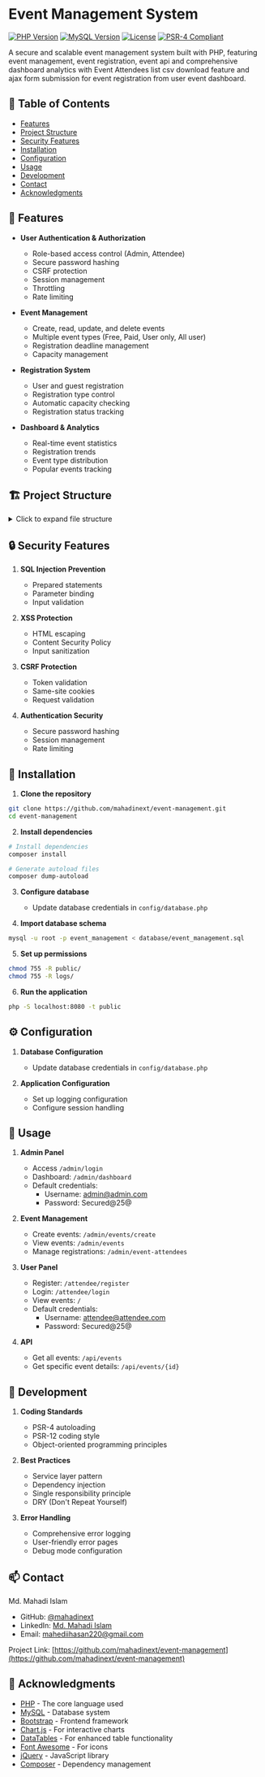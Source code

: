 # Event Management System

[![PHP Version](https://img.shields.io/badge/PHP-8.0%2B-blue.svg)](https://www.php.net)
[![MySQL Version](https://img.shields.io/badge/MySQL-5.7%2B-blue.svg)](https://www.mysql.com)
[![License](https://img.shields.io/badge/License-MIT-green.svg)](LICENSE)
[![PSR-4 Compliant](https://img.shields.io/badge/PSR-4-orange.svg)](https://www.php-fig.org/psr/psr-4/)

A secure and scalable event management system built with PHP, featuring event management, event registration, event api and comprehensive dashboard analytics
with Event Attendees list csv download feature and ajax form submission for event
registration from user event dashboard.

## 📑 Table of Contents
- [Features](#-features)
- [Project Structure](#-project-structure)
- [Security Features](#-security-features)
- [Installation](#-installation)
- [Configuration](#️-configuration)
- [Usage](#-usage)
- [Development](#-development)
- [Contact](#-contact)
- [Acknowledgments](#-acknowledgments)

## 🌟 Features

- **User Authentication & Authorization**
  - Role-based access control (Admin, Attendee)
  - Secure password hashing
  - CSRF protection
  - Session management
  - Throttling
  - Rate limiting

- **Event Management**
  - Create, read, update, and delete events
  - Multiple event types (Free, Paid, User only, All user)
  - Registration deadline management
  - Capacity management

- **Registration System**
  - User and guest registration
  - Registration type control
  - Automatic capacity checking
  - Registration status tracking

- **Dashboard & Analytics**
  - Real-time event statistics
  - Registration trends
  - Event type distribution
  - Popular events tracking

## 🏗 Project Structure

<details>
<summary>Click to expand file structure</summary>

```bash
.
├── README.md
├── app
│   ├── Constants
│   │   ├── EventConstants.php
│   │   └── UserConstants.php
│   ├── Controllers
│   │   ├── Admin
│   │   │   ├── Auth
│   │   │   │   └── AuthController.php
│   │   │   ├── Dashboard
│   │   │   │   └── DashboardController.php
│   │   │   └── Event
│   │   │       ├── Attendee
│   │   │       │   └── EventAttendeeController.php
│   │   │       └── EventController.php
│   │   ├── Api
│   │   │   └── Events
│   │   │       └── EventsController.php
│   │   ├── Attendee
│   │   │   └── Auth
│   │   │       └── AuthController.php
│   │   └── Event
│   │       └── Dashboard
│   │           └── EventDashboardController.php
│   ├── Core
│   │   ├── Controller.php
│   │   ├── Logger.php
│   │   ├── Router.php
│   │   ├── Service.php
│   │   └── View.php
│   ├── Middleware
│   │   ├── Auth.php
│   │   ├── CsrfMiddleware.php
│   │   └── StoreIntendedUrl.php
│   ├── Models
│   │   ├── Permission.php
│   │   ├── Role.php
│   │   └── User.php
│   └── Services
│       ├── AdminDashboardService.php
│       ├── Auth
│       │   └── AuthService.php
│       ├── EventAttendeeService.php
│       ├── EventDashboardService.php
│       └── EventService.php
├── composer.json
├── composer.lock
├── config
│   └── database.php
├── database
│   └── event_management.sql
├── index.php
├── logs
│   └── site.log
├── project-structure.txt
├── public
│   └── assets
│       ├── css
│       │   ├── login.css
│       │   └── styles.css
│       ├── images
│       │   └── night-sky.jpg
│       └── js
│           ├── login.js
│           ├── main.js
│           └── register.js
├── routes
│   └── web.php
└── views
    ├── auth
    │   ├── admin
    │   │   ├── login.php
    │   │   └── register.php
    │   └── attendee
    │       ├── login.php
    │       └── register.php
    ├── dashboard.php
    ├── errors
    │   ├── 403.php
    │   ├── 404.php
    │   └── 500.php
    ├── event-attendees
    │   └── index.php
    ├── event-dashboard
    │   └── index.php
    ├── events
    │   ├── create.php
    │   ├── edit.php
    │   └── index.php
    ├── includes
    │   ├── footer.php
    │   ├── head-css.php
    │   ├── header.php
    │   ├── navbar.php
    │   ├── pagination.php
    │   ├── sidebar.php
    │   └── vendor-scripts.php
    └── layouts
        ├── master.php
        └── public.php
```
</details>

## 🔒 Security Features

1. **SQL Injection Prevention**
   - Prepared statements
   - Parameter binding
   - Input validation

2. **XSS Protection**
   - HTML escaping
   - Content Security Policy
   - Input sanitization

3. **CSRF Protection**
   - Token validation
   - Same-site cookies
   - Request validation

4. **Authentication Security**
   - Secure password hashing
   - Session management
   - Rate limiting

## 🚀 Installation

1. **Clone the repository**

```bash
git clone https://github.com/mahadinext/event-management.git
cd event-management
```

2. **Install dependencies**

```bash
# Install dependencies
composer install

# Generate autoload files
composer dump-autoload
```

3. **Configure database**
   - Update database credentials in `config/database.php`

4. **Import database schema**

```bash
mysql -u root -p event_management < database/event_management.sql
```

5. **Set up permissions**

```bash
chmod 755 -R public/
chmod 755 -R logs/
```

6. **Run the application**

```bash
php -S localhost:8080 -t public
```

## ⚙️ Configuration

1. **Database Configuration**
   - Update database credentials in `config/database.php`

2. **Application Configuration**
   - Set up logging configuration
   - Configure session handling

## 📝 Usage

1. **Admin Panel**
   - Access `/admin/login`
   - Dashboard: `/admin/dashboard`
   - Default credentials:
     - Username: admin@admin.com
     - Password: Secured@25@

2. **Event Management**
   - Create events: `/admin/events/create`
   - View events: `/admin/events`
   - Manage registrations: `/admin/event-attendees`

3. **User Panel**
   - Register: `/attendee/register`
   - Login: `/attendee/login`
   - View events: `/`
   - Default credentials:
     - Username: attendee@attendee.com
     - Password: Secured@25@

4. **API**
   - Get all events: `/api/events`
   - Get specific event details: `/api/events/{id}`

## 🔧 Development

1. **Coding Standards**
   - PSR-4 autoloading
   - PSR-12 coding style
   - Object-oriented programming principles

2. **Best Practices**
   - Service layer pattern
   - Dependency injection
   - Single responsibility principle
   - DRY (Don't Repeat Yourself)

3. **Error Handling**
   - Comprehensive error logging
   - User-friendly error pages
   - Debug mode configuration

## 📫 Contact

Md. Mahadi Islam
- GitHub: [@mahadinext](https://github.com/mahadinext)
- LinkedIn: [Md. Mahadi Islam](https://linkedin.com/in/md-mahadi-islam-a74973288/)
- Email: mahediihasan220@gmail.com

Project Link: [https://github.com/mahadinext/event-management](https://github.com/mahadinext/event-management)

## 🙏 Acknowledgments

* [PHP](https://www.php.net/) - The core language used
* [MySQL](https://www.mysql.com/) - Database system
* [Bootstrap](https://getbootstrap.com/) - Frontend framework
* [Chart.js](https://www.chartjs.org/) - For interactive charts
* [DataTables](https://datatables.net/) - For enhanced table functionality
* [Font Awesome](https://fontawesome.com/) - For icons
* [jQuery](https://jquery.com/) - JavaScript library
* [Composer](https://getcomposer.org/) - Dependency management
